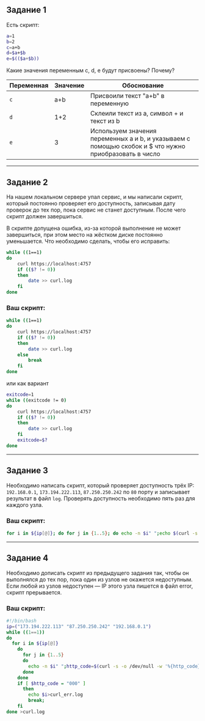 ## Задание 1

Есть скрипт:

```bash
a=1
b=2
c=a+b
d=$a+$b
e=$(($a+$b))
```

Какие значения переменным c, d, e будут присвоены? Почему?

| Переменная  | Значение | Обоснование                                                                                            |
| ------------- |----------|--------------------------------------------------------------------------------------------------------|
| `c`  | a+b      | Присвоили текст "a+b" в переменную                                                                     |
| `d`  | 1+2      | Склеили текст из а, символ + и текст из b                                                              |
| `e`  | 3        | Используем значения переменных a и b, и указываем с помощью скобок и $ что нужно приобразовать в число |

----

## Задание 2

На нашем локальном сервере упал сервис, и мы написали скрипт, который постоянно проверяет его доступность, записывая дату проверок до тех пор, пока сервис не станет доступным. После чего скрипт должен завершиться. 

В скрипте допущена ошибка, из-за которой выполнение не может завершиться, при этом место на жёстком диске постоянно уменьшается. Что необходимо сделать, чтобы его исправить:

```bash
while ((1==1)
do
	curl https://localhost:4757
	if (($? != 0))
	then
		date >> curl.log
	fi
done
```

### Ваш скрипт:

```bash
while ((1==1)
do
	curl https://localhost:4757
	if (($? != 0))
	then
		date >> curl.log
	else
	    break 
	fi
done
```
или как вариант
```bash
exitcode=1
while ((exitcode != 0)
do
	curl https://localhost:4757
	if (($? != 0))
	then
		date >> curl.log
	fi
	exitcode=$?
done
```

---

## Задание 3

Необходимо написать скрипт, который проверяет доступность трёх IP: `192.168.0.1`, `173.194.222.113`, `87.250.250.242` по `80` порту и записывает результат в файл `log`. Проверять доступность необходимо пять раз для каждого узла.

### Ваш скрипт:

```bash
for i in ${ip[@]}; do for j in {1..5}; do echo -n $i" ";echo $(curl -s -o /dev/null -w '%{http_code}' --connect-timeout 3 $i:80); done; done > curl.log
```

---
## Задание 4

Необходимо дописать скрипт из предыдущего задания так, чтобы он выполнялся до тех пор, пока один из узлов не окажется недоступным. Если любой из узлов недоступен — IP этого узла пишется в файл error, скрипт прерывается.

### Ваш скрипт:

```bash
#!/bin/bash
ip=("173.194.222.113" "87.250.250.242" "192.168.0.1")
while ((1==1))
do
  for i in ${ip[@]}
    do
      for j in {1..5}
      do
        echo -n $i" ";http_code=$(curl -s -o /dev/null -w '%{http_code}' --connect-timeout 3 $i:80);echo $http_code
      done
    done
    if [ $http_code = "000" ]
      then
        echo $i>curl_err.log
        break;
    fi
done >curl.log 
```
